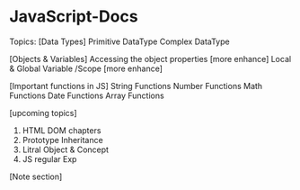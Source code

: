 # JavaScript-Docs

Topics:
  [Data Types]
    Primitive DataType
    Complex DataType
 
  [Objects & Variables]
    Accessing the object properties [more enhance]
    Local & Global Variable /Scope [more enhance]

  [Important functions in JS]
    String Functions
    Number Functions
    Math Functions
    Date Functions
    Array Functions

  [upcoming topics]
  1. HTML DOM chapters
  2. Prototype Inheritance
  3. Litral Object & Concept
  4. JS regular Exp
  
  [Note section]
